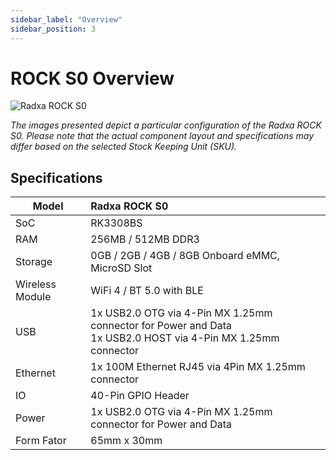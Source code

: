 ```yaml
---
sidebar_label: "Overview"
sidebar_position: 3
---
```


# ROCK S0 Overview

![Radxa ROCK S0](/img/rockpi/s0/mark_rock_pi_s0.webp)

_The images presented depict a particular configuration of the Radxa ROCK S0. Please note that the actual component layout and specifications may differ based on the selected Stock Keeping Unit (SKU)._

## Specifications

| Model           | Radxa ROCK S0                                                                                                    |
| --------------- | :--------------------------------------------------------------------------------------------------------------- |
| SoC             | RK3308BS                                                                                                         |
| RAM             | 256MB / 512MB DDR3                                                                                               |
| Storage         | 0GB / 2GB / 4GB / 8GB Onboard eMMC, MicroSD Slot                                                                 |
| Wireless Module | WiFi 4 / BT 5.0 with BLE                                                                                         |
| USB             | 1x USB2.0 OTG via 4-Pin MX 1.25mm connector for Power and Data <br/>1x USB2.0 HOST via 4-Pin MX 1.25mm connector |
| Ethernet        | 1x 100M Ethernet RJ45 via 4Pin MX 1.25mm connector                                                               |
| IO              | 40-Pin GPIO Header                                                                                               |
| Power           | 1x USB2.0 OTG via 4-Pin MX 1.25mm connector for Power and Data                                                   |
| Form Fator      | 65mm x 30mm                                                                                                      |
